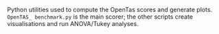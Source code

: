 Python utilities used to compute the OpenTas scores and generate plots.
`OpenTAS_ benchmark.py` is the main scorer; the other scripts create visualisations and run ANOVA/Tukey analyses.

